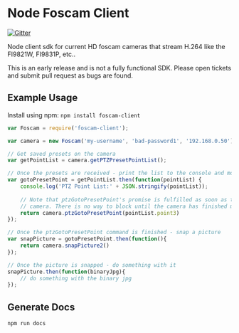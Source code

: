 Node Foscam Client
==================

[![Gitter](https://badges.gitter.im/Join%20Chat.svg)](https://gitter.im/lightswitch05/foscam-client?utm_source=badge&utm_medium=badge&utm_campaign=pr-badge)

Node client sdk for current HD foscam cameras that stream H.264 like the FI9821W, FI9831P, etc..

This is an early release and is not a fully functional SDK. Please open tickets and submit pull request as bugs are found.

Example Usage
-------------

Install using npm: `npm install foscam-client`

```JavaScript
var Foscam = require('foscam-client');

var camera = new Foscam('my-username', 'bad-password1', '192.168.0.50');

// Get saved presets on the camera
var getPointList = camera.getPTZPresetPointList();

// Once the presets are received - print the list to the console and move to the 3rd saved preset
var gotoPresetPoint = getPointList.then(function(pointList) {
    console.log('PTZ Point List:' + JSON.stringify(pointList));
    
    // Note that ptzGotoPresetPoint's promise is fulfilled as soon as the command is received by the
    // camera. There is no way to block until the camera has finished moving to the location.
    return camera.ptzGotoPresetPoint(pointList.point3)
});

// Once the ptzGotoPresetPoint command is finished - snap a picture
var snapPicture = gotoPresetPoint.then(function(){
    return camera.snapPicture2()
});

// Once the picture is snapped - do something with it
snapPicture.then(function(binaryJpg){
    // do something with the binary jpg
});

```

Generate Docs
-------------

`npm run docs`
